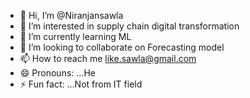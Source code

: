 - 👋 Hi, I’m @Niranjansawla
- 👀 I’m interested in supply chain digital transformation
- 🌱 I’m currently learning ML
- 💞️ I’m looking to collaborate on Forecasting model
- 📫 How to reach me like.sawla@gmail.com
- 😄 Pronouns: ...He
- ⚡ Fun fact: ...Not from IT field

<!---
Niranjansawla/Niranjansawla is a ✨ special ✨ repository because its `README.md` (this file) appears on your GitHub profile.
You can click the Preview link to take a look at your changes.
--->
